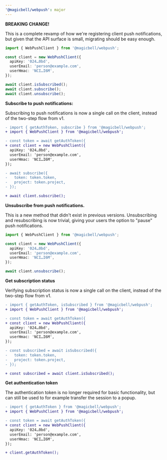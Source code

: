 ```yaml
---
'@magicbell/webpush': major
---
```


**BREAKING CHANGE!**

This is a complete revamp of how we're registering client push notifications, but given that the API surface is small, migrating should be easy enough.

```ts
import { WebPushClient } from '@magicbell/webpush';

const client = new WebPushClient({
  apiKey: '024…0bd',
  userEmail: 'person@example.com',
  userHmac: 'NCI…I6M',
});

await client.isSubscribed();
await client.subscribe();
await client.unsubscribe();
```

**Subscribe to push notifications:**

Subscribing to push notifications is now a single call on the client, instead of the two-step flow from v1.

```diff
- import { getAuthToken, subscribe } from '@magicbell/webpush';
+ import { WebPushClient } from '@magicbell/webpush';

- const token = await getAuthToken({
+ const client = new WebPushClient({
  apiKey: '024…0bd',
  userEmail: 'person@example.com',
  userHmac: 'NCI…I6M',
});

- await subscribe({
-   token: token.token,
-   project: token.project,
- });

+ await client.subscribe();
```

**Unsubscribe from push notifications.**

This is a new method that didn't exist in previous versions. Unsubscribing and resubscribing is now trivial, giving your users the option to "pause" push notifications.

```ts
import { WebPushClient } from '@magicbell/webpush';

const client = new WebPushClient({
  apiKey: '024…0bd',
  userEmail: 'person@example.com',
  userHmac: 'NCI…I6M',
});

await client.unsubscribe();
```

**Get subscription status**

Verifying subscription status is now a single call on the client, instead of the two-step flow from v1.

```diff
- import { getAuthToken, isSubscribed } from '@magicbell/webpush';
+ import { WebPushClient } from '@magicbell/webpush';

- const token = await getAuthToken({
+ const client = new WebPushClient({
  apiKey: '024…0bd',
  userEmail: 'person@example.com',
  userHmac: 'NCI…I6M',
});

- const subscribed = await isSubscribed({
-   token: token.token,
-   project: token.project,
- });

+ const subscribed = await client.isSubscribed();
```

**Get authentication token**

The authentication token is no longer required for basic functionality, but can still be used to for example transfer the session to a popup.

```diff
- import { getAuthToken } from '@magicbell/webpush';
+ import { WebPushClient } from '@magicbell/webpush';

- const token = await getAuthToken({
+ const client = new WebPushClient({
  apiKey: '024…0bd',
  userEmail: 'person@example.com',
  userHmac: 'NCI…I6M',
});

+ client.getAuthToken();
```
